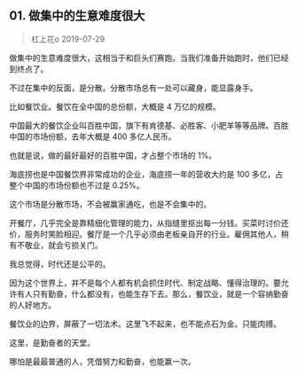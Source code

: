 ## 01. 做集中的生意难度很大
> 杠上花o 2019-07-29

做集中的生意难度很大，这相当于和巨头们赛跑。当我们准备开始跑时，他们已经到终点了。

不过在集中的反面，是分散。分散市场总有一处可以藏身，能显露身手。

比如餐饮业。餐饮在全中国的总份额，大概是 4 万亿的规模。

中国最大的餐饮企业叫百胜中国，旗下有肯德基、必胜客、小肥羊等等品牌。百胜中国的市场份额，去年大概是 400 多亿人民币。

也就是说，做的最好最好的百胜中国，才占整个市场的 1%。

海底捞也是中国餐饮界非常成功的企业，海底捞一年的营收大约是 100 多亿，占整个中国的市场份额也不过是 0.25%。

这个市场是分散市场，不会被赢家通吃，也是不会集中的。

开餐厅，几乎完全是靠精细化管理的能力，从指缝里抠出每一分钱。买菜时讨价还价，服务时笑脸相迎。餐厅是一个几乎必须由老板亲自开的行业。雇佣其他人，稍有不敬业，就会亏损关门。

我总觉得，时代还是公平的。

因为这个世界上，并不是每个人都有机会抓住时代、制定战略、懂得治理的。要允许有人只有勤奋，什么都没有，也能生存下去。那么，餐饮业，就是一个容纳勤奋的人好地方。

餐饮业的边界，屏蔽了一切法术。这里飞不起来，也不能点石为金。只能肉搏。

这里，是勤奋者的天堂。

哪怕是最最普通的人，凭借努力和勤奋，也能赢一次。

